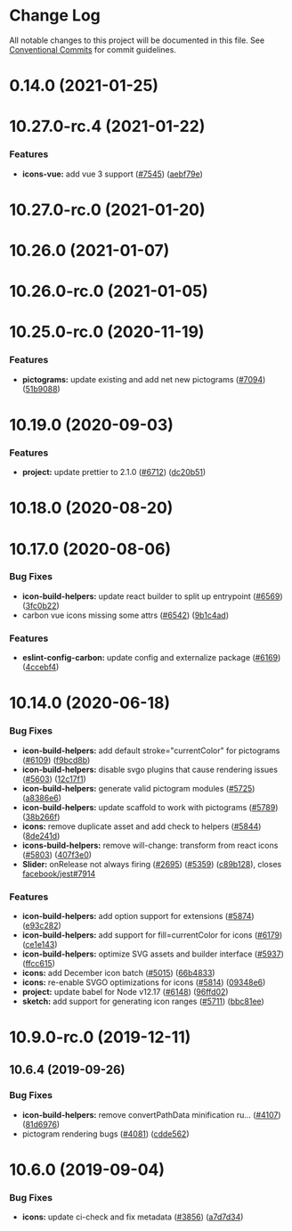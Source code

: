 # Change Log

All notable changes to this project will be documented in this file.
See [Conventional Commits](https://conventionalcommits.org) for commit guidelines.

# 0.14.0 (2021-01-25)



# 10.27.0-rc.4 (2021-01-22)


### Features

* **icons-vue:** add vue 3 support ([#7545](https://github.com/carbon-design-system/carbon/issues/7545)) ([aebf79e](https://github.com/carbon-design-system/carbon/commit/aebf79e433239061d76ab78dc1e8b8911de81d1f))



# 10.27.0-rc.0 (2021-01-20)



# 10.26.0 (2021-01-07)



# 10.26.0-rc.0 (2021-01-05)



# 10.25.0-rc.0 (2020-11-19)


### Features

* **pictograms:** update existing and add net new pictograms ([#7094](https://github.com/carbon-design-system/carbon/issues/7094)) ([51b9088](https://github.com/carbon-design-system/carbon/commit/51b908873457f82d7d9bba95e6d346e38ecb71ed))



# 10.19.0 (2020-09-03)


### Features

* **project:** update prettier to 2.1.0 ([#6712](https://github.com/carbon-design-system/carbon/issues/6712)) ([dc20b51](https://github.com/carbon-design-system/carbon/commit/dc20b5120ed089ebddf44b27a8061f5896d0af4e))



# 10.18.0 (2020-08-20)



# 10.17.0 (2020-08-06)


### Bug Fixes

* **icon-build-helpers:** update react builder to split up entrypoint ([#6569](https://github.com/carbon-design-system/carbon/issues/6569)) ([3fc0b22](https://github.com/carbon-design-system/carbon/commit/3fc0b2215340d130df5376fe8bedd30e44fecb1e))
* carbon vue icons missing some attrs ([#6542](https://github.com/carbon-design-system/carbon/issues/6542)) ([9b1c4ad](https://github.com/carbon-design-system/carbon/commit/9b1c4ad875f459971fb07ca81828e4387ea2b88f))


### Features

* **eslint-config-carbon:** update config and externalize package ([#6169](https://github.com/carbon-design-system/carbon/issues/6169)) ([4ccebf4](https://github.com/carbon-design-system/carbon/commit/4ccebf48f4aecb4d44fda9987a57a546c2dff821))



# 10.14.0 (2020-06-18)


### Bug Fixes

* **icon-build-helpers:** add default stroke="currentColor" for pictograms ([#6109](https://github.com/carbon-design-system/carbon/issues/6109)) ([f9bcd8b](https://github.com/carbon-design-system/carbon/commit/f9bcd8b4fd370eb020602d4e02a36dd30dfedd21))
* **icon-build-helpers:** disable svgo plugins that cause rendering issues ([#5603](https://github.com/carbon-design-system/carbon/issues/5603)) ([12c17f1](https://github.com/carbon-design-system/carbon/commit/12c17f126e620db5a6cb2342d8fcb87159037137))
* **icon-build-helpers:** generate valid pictogram modules ([#5725](https://github.com/carbon-design-system/carbon/issues/5725)) ([a8386e6](https://github.com/carbon-design-system/carbon/commit/a8386e6dd8028b47badbb5b7a22a417a75c5b0c2))
* **icon-build-helpers:** update scaffold to work with pictograms ([#5789](https://github.com/carbon-design-system/carbon/issues/5789)) ([38b266f](https://github.com/carbon-design-system/carbon/commit/38b266faefc960b2b2aca73e0e63807209c65f29))
* **icons:** remove duplicate asset and add check to helpers ([#5844](https://github.com/carbon-design-system/carbon/issues/5844)) ([8de241d](https://github.com/carbon-design-system/carbon/commit/8de241d1509e818d7dabdc0c82a471e9023564d3))
* **icons-build-helpers:** remove will-change: transform from react icons ([#5803](https://github.com/carbon-design-system/carbon/issues/5803)) ([407f3e0](https://github.com/carbon-design-system/carbon/commit/407f3e0e3e43f18343b2d40468c87cbcca5b8ede))
* **Slider:** onRelease not always firing ([#2695](https://github.com/carbon-design-system/carbon/issues/2695)) ([#5359](https://github.com/carbon-design-system/carbon/issues/5359)) ([c89b128](https://github.com/carbon-design-system/carbon/commit/c89b12853506d49fcf70f9de8f9f9a7e421e5bc2)), closes [facebook/jest#7914](https://github.com/facebook/jest/issues/7914)


### Features

* **icon-build-helpers:** add option support for extensions ([#5874](https://github.com/carbon-design-system/carbon/issues/5874)) ([e93c282](https://github.com/carbon-design-system/carbon/commit/e93c282ce1f2df57048d9a87c526b6af1c21726f))
* **icon-build-helpers:** add support for fill=currentColor for icons ([#6179](https://github.com/carbon-design-system/carbon/issues/6179)) ([ce1e143](https://github.com/carbon-design-system/carbon/commit/ce1e143cdf232c06d2b6e12a9ff04c969e29f7af))
* **icon-build-helpers:** optimize SVG assets and builder interface ([#5937](https://github.com/carbon-design-system/carbon/issues/5937)) ([ffcc615](https://github.com/carbon-design-system/carbon/commit/ffcc6159dc6719a89be880be7a869f96e3009db8))
* **icons:** add December icon batch ([#5015](https://github.com/carbon-design-system/carbon/issues/5015)) ([66b4833](https://github.com/carbon-design-system/carbon/commit/66b4833f29432dcab7bce07b2f56437f96735147))
* **icons:** re-enable SVGO optimizations for icons ([#5814](https://github.com/carbon-design-system/carbon/issues/5814)) ([09348e6](https://github.com/carbon-design-system/carbon/commit/09348e65d26e32a92dca4e60a09caff87843575d))
* **project:** update babel for Node v12.17 ([#6148](https://github.com/carbon-design-system/carbon/issues/6148)) ([96ffd02](https://github.com/carbon-design-system/carbon/commit/96ffd02e980136e1ff8b6652f4c25c436be87419))
* **sketch:** add support for generating icon ranges ([#5711](https://github.com/carbon-design-system/carbon/issues/5711)) ([bbc81ee](https://github.com/carbon-design-system/carbon/commit/bbc81ee1409e992c850939bc9c0682e95142d911))



# 10.9.0-rc.0 (2019-12-11)



## 10.6.4 (2019-09-26)


### Bug Fixes

* **icon-build-helpers:** remove convertPathData minification ru… ([#4107](https://github.com/carbon-design-system/carbon/issues/4107)) ([81d6976](https://github.com/carbon-design-system/carbon/commit/81d69760a833e0159a820d00d3609ad013c1c8ec))
* pictogram rendering bugs ([#4081](https://github.com/carbon-design-system/carbon/issues/4081)) ([cdde562](https://github.com/carbon-design-system/carbon/commit/cdde5620295893ceec648493d2d0f7e739dba655))



# 10.6.0 (2019-09-04)


### Bug Fixes

* **icons:** update ci-check and fix metadata ([#3856](https://github.com/carbon-design-system/carbon/issues/3856)) ([a7d7d34](https://github.com/carbon-design-system/carbon/commit/a7d7d34860175778e28d74e9f3500da229065a97))
